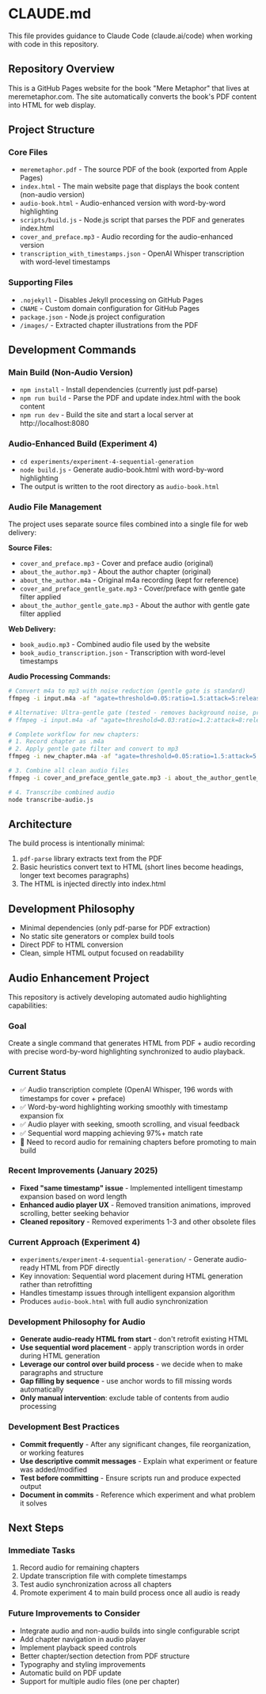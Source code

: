 # CLAUDE.md

This file provides guidance to Claude Code (claude.ai/code) when working with code in this repository.

## Repository Overview

This is a GitHub Pages website for the book "Mere Metaphor" that lives at meremetaphor.com. The site automatically converts the book's PDF content into HTML for web display.

## Project Structure

### Core Files
- `meremetaphor.pdf` - The source PDF of the book (exported from Apple Pages)
- `index.html` - The main website page that displays the book content (non-audio version)
- `audio-book.html` - Audio-enhanced version with word-by-word highlighting
- `scripts/build.js` - Node.js script that parses the PDF and generates index.html
- `cover_and_preface.mp3` - Audio recording for the audio-enhanced version
- `transcription_with_timestamps.json` - OpenAI Whisper transcription with word-level timestamps

### Supporting Files
- `.nojekyll` - Disables Jekyll processing on GitHub Pages
- `CNAME` - Custom domain configuration for GitHub Pages
- `package.json` - Node.js project configuration
- `/images/` - Extracted chapter illustrations from the PDF

## Development Commands

### Main Build (Non-Audio Version)
- `npm install` - Install dependencies (currently just pdf-parse)
- `npm run build` - Parse the PDF and update index.html with the book content
- `npm run dev` - Build the site and start a local server at http://localhost:8080

### Audio-Enhanced Build (Experiment 4)
- `cd experiments/experiment-4-sequential-generation`
- `node build.js` - Generate audio-book.html with word-by-word highlighting
- The output is written to the root directory as `audio-book.html`

### Audio File Management
The project uses separate source files combined into a single file for web delivery:

**Source Files:**
- `cover_and_preface.mp3` - Cover and preface audio (original)
- `about_the_author.mp3` - About the author chapter (original)
- `about_the_author.m4a` - Original m4a recording (kept for reference)
- `cover_and_preface_gentle_gate.mp3` - Cover/preface with gentle gate filter applied
- `about_the_author_gentle_gate.mp3` - About the author with gentle gate filter applied

**Web Delivery:**
- `book_audio.mp3` - Combined audio file used by the website
- `book_audio_transcription.json` - Transcription with word-level timestamps

**Audio Processing Commands:**
```bash
# Convert m4a to mp3 with noise reduction (gentle gate is standard)
ffmpeg -i input.m4a -af "agate=threshold=0.05:ratio=1.5:attack=5:release=200" -codec:a libmp3lame -b:a 128k output.mp3

# Alternative: Ultra-gentle gate (tested - removes background noise, preserves more breathing)
# ffmpeg -i input.m4a -af "agate=threshold=0.03:ratio=1.2:attack=8:release=300" -codec:a libmp3lame -b:a 128k output_ultra_clean.mp3

# Complete workflow for new chapters:
# 1. Record chapter as .m4a
# 2. Apply gentle gate filter and convert to mp3
ffmpeg -i new_chapter.m4a -af "agate=threshold=0.05:ratio=1.5:attack=5:release=200" -codec:a libmp3lame -b:a 128k new_chapter_gentle_gate.mp3

# 3. Combine all clean audio files 
ffmpeg -i cover_and_preface_gentle_gate.mp3 -i about_the_author_gentle_gate.mp3 -filter_complex "[0:0][1:0]concat=n=2:v=0:a=1" -c:a libmp3lame -b:a 128k book_audio.mp3

# 4. Transcribe combined audio
node transcribe-audio.js
```

## Architecture

The build process is intentionally minimal:
1. `pdf-parse` library extracts text from the PDF
2. Basic heuristics convert text to HTML (short lines become headings, longer text becomes paragraphs)
3. The HTML is injected directly into index.html

## Development Philosophy

- Minimal dependencies (only pdf-parse for PDF extraction)
- No static site generators or complex build tools
- Direct PDF to HTML conversion
- Clean, simple HTML output focused on readability

## Audio Enhancement Project

This repository is actively developing automated audio highlighting capabilities:

### Goal
Create a single command that generates HTML from PDF + audio recording with precise word-by-word highlighting synchronized to audio playback.

### Current Status
- ✅ Audio transcription complete (OpenAI Whisper, 196 words with timestamps for cover + preface)
- ✅ Word-by-word highlighting working smoothly with timestamp expansion fix
- ✅ Audio player with seeking, smooth scrolling, and visual feedback
- ✅ Sequential word mapping achieving 97%+ match rate
- 🚧 Need to record audio for remaining chapters before promoting to main build

### Recent Improvements (January 2025)
- **Fixed "same timestamp" issue** - Implemented intelligent timestamp expansion based on word length
- **Enhanced audio player UX** - Removed transition animations, improved scrolling, better seeking behavior
- **Cleaned repository** - Removed experiments 1-3 and other obsolete files

### Current Approach (Experiment 4)
- `experiments/experiment-4-sequential-generation/` - Generate audio-ready HTML from PDF directly
- Key innovation: Sequential word placement during HTML generation rather than retrofitting
- Handles timestamp issues through intelligent expansion algorithm
- Produces `audio-book.html` with full audio synchronization

### Development Philosophy for Audio
- **Generate audio-ready HTML from start** - don't retrofit existing HTML
- **Use sequential word placement** - apply transcription words in order during HTML generation  
- **Leverage our control over build process** - we decide when to make paragraphs and structure
- **Gap filling by sequence** - use anchor words to fill missing words automatically
- **Only manual intervention**: exclude table of contents from audio processing

### Development Best Practices
- **Commit frequently** - After any significant changes, file reorganization, or working features
- **Use descriptive commit messages** - Explain what experiment or feature was added/modified
- **Test before committing** - Ensure scripts run and produce expected output
- **Document in commits** - Reference which experiment and what problem it solves

## Next Steps

### Immediate Tasks
1. Record audio for remaining chapters
2. Update transcription file with complete timestamps
3. Test audio synchronization across all chapters
4. Promote experiment 4 to main build process once all audio is ready

### Future Improvements to Consider
- Integrate audio and non-audio builds into single configurable script
- Add chapter navigation in audio player
- Implement playback speed controls
- Better chapter/section detection from PDF structure  
- Typography and styling improvements
- Automatic build on PDF update
- Support for multiple audio files (one per chapter)